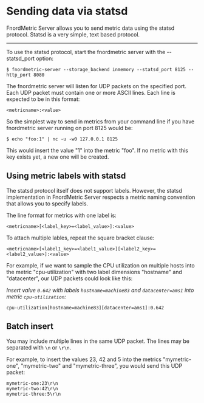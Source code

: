 Sending data via statsd
=======================

FnordMetric Server allows you to send metric data using the statsd protocol.
Statsd is a very simple, text based protocol.

---

To use the statsd protocol, start the fnordmetric server with the --statsd_port
option:

    $ fnordmetric-server --storage_backend inmemory --statsd_port 8125 --http_port 8080

The fnordmetric server will listen for UDP packets on the specified port. Each
UDP packet must contain one or more ASCII lines. Each line is expected to be in
this format:

    <metricname>:<value>

So the simplest way to send in metrics from your command line if you have 
fnordmetric server running on port 8125 would be:

    $ echo "foo:1" | nc -u -w0 127.0.0.1 8125

This would insert the value "1" into the metric "foo". If no metric with this key
exists yet, a new one will be created.


Using metric labels with statsd
-------------------------------

The statsd protocol itself does not support labels. However, the statsd
implementation in FnordMetric Server respects a metric naming convention
that allows you to specify labels.

The line format for metrics with one label is:

    <metricname>[<label_key>=<label_value>]:<value>

To attach multiple lables, repeat the square bracket clause:

    <metricname>[<label1_key>=<label1_value>][<label2_key>=<label2_value>]:<value>

For example, if we want to sample the CPU utilization on multiple hosts into
the metric "cpu-utilization" with two label dimensions "hostname" and "datacenter",
our UDP packets could look like this:

_Insert value `0.642` with labels `hostname=machine83` and `datacenter=ams1` into metric `cpu-utilization`:_

    cpu-utilization[hostname=machine83][datacenter=ams1]:0.642

Batch insert
------------

You may include multiple lines in the same UDP packet. The lines may be
separated with `\n` or `\r\n`.

For example, to insert the values 23, 42 and 5 into the metrics "mymetric-one",
"mymetric-two" and "mymetric-three", you would send this UDP packet:

    mymetric-one:23\r\n
    mymetric-two:42\r\n
    mymetric-three:5\r\n


